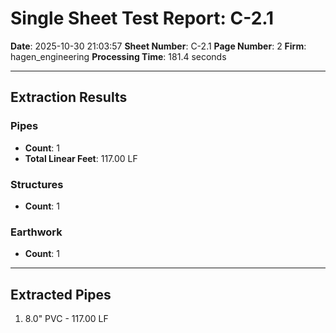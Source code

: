 # Single Sheet Test Report: C-2.1

**Date**: 2025-10-30 21:03:57
**Sheet Number**: C-2.1
**Page Number**: 2
**Firm**: hagen_engineering
**Processing Time**: 181.4 seconds

---

## Extraction Results

### Pipes
- **Count**: 1
- **Total Linear Feet**: 117.00 LF

### Structures
- **Count**: 1

### Earthwork
- **Count**: 1

---

## Extracted Pipes

1. 8.0" PVC - 117.00 LF
